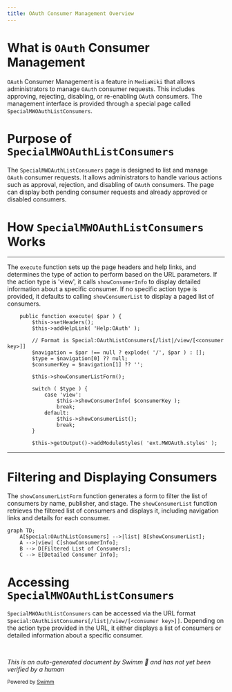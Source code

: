 ```yaml
---
title: OAuth Consumer Management Overview
---
```

# What is `OAuth` Consumer Management

`OAuth` Consumer Management is a feature in <SwmToken path="src/Frontend/SpecialPages/SpecialMWOAuthListConsumers.php" pos="3:2:2" line-data="namespace MediaWiki\Extension\OAuth\Frontend\SpecialPages;">`MediaWiki`</SwmToken> that allows administrators to manage `OAuth` consumer requests. This includes approving, rejecting, disabling, or re-enabling `OAuth` consumers. The management interface is provided through a special page called <SwmToken path="src/Frontend/SpecialPages/SpecialMWOAuthListConsumers.php" pos="50:2:2" line-data="class SpecialMWOAuthListConsumers extends SpecialPage {">`SpecialMWOAuthListConsumers`</SwmToken>.

# Purpose of <SwmToken path="src/Frontend/SpecialPages/SpecialMWOAuthListConsumers.php" pos="50:2:2" line-data="class SpecialMWOAuthListConsumers extends SpecialPage {">`SpecialMWOAuthListConsumers`</SwmToken>

The <SwmToken path="src/Frontend/SpecialPages/SpecialMWOAuthListConsumers.php" pos="50:2:2" line-data="class SpecialMWOAuthListConsumers extends SpecialPage {">`SpecialMWOAuthListConsumers`</SwmToken> page is designed to list and manage `OAuth` consumer requests. It allows administrators to handle various actions such as approval, rejection, and disabling of `OAuth` consumers. The page can display both pending consumer requests and already approved or disabled consumers.

# How <SwmToken path="src/Frontend/SpecialPages/SpecialMWOAuthListConsumers.php" pos="50:2:2" line-data="class SpecialMWOAuthListConsumers extends SpecialPage {">`SpecialMWOAuthListConsumers`</SwmToken> Works

<SwmSnippet path="/src/Frontend/SpecialPages/SpecialMWOAuthListConsumers.php" line="62">

---

The <SwmToken path="src/Frontend/SpecialPages/SpecialMWOAuthListConsumers.php" pos="62:5:5" line-data="	public function execute( $par ) {">`execute`</SwmToken> function sets up the page headers and help links, and determines the type of action to perform based on the URL parameters. If the action type is 'view', it calls <SwmToken path="src/Frontend/SpecialPages/SpecialMWOAuthListConsumers.php" pos="75:4:4" line-data="				$this-&gt;showConsumerInfo( $consumerKey );">`showConsumerInfo`</SwmToken> to display detailed information about a specific consumer. If no specific action type is provided, it defaults to calling <SwmToken path="src/Frontend/SpecialPages/SpecialMWOAuthListConsumers.php" pos="78:4:4" line-data="				$this-&gt;showConsumerList();">`showConsumerList`</SwmToken> to display a paged list of consumers.

```hack
	public function execute( $par ) {
		$this->setHeaders();
		$this->addHelpLink( 'Help:OAuth' );

		// Format is Special:OAuthListConsumers[/list|/view/[<consumer key>]]
		$navigation = $par !== null ? explode( '/', $par ) : [];
		$type = $navigation[0] ?? null;
		$consumerKey = $navigation[1] ?? '';

		$this->showConsumerListForm();

		switch ( $type ) {
			case 'view':
				$this->showConsumerInfo( $consumerKey );
				break;
			default:
				$this->showConsumerList();
				break;
		}

		$this->getOutput()->addModuleStyles( 'ext.MWOAuth.styles' );
```

---

</SwmSnippet>

# Filtering and Displaying Consumers

The <SwmToken path="src/Frontend/SpecialPages/SpecialMWOAuthListConsumers.php" pos="71:4:4" line-data="		$this-&gt;showConsumerListForm();">`showConsumerListForm`</SwmToken> function generates a form to filter the list of consumers by name, publisher, and stage. The <SwmToken path="src/Frontend/SpecialPages/SpecialMWOAuthListConsumers.php" pos="78:4:4" line-data="				$this-&gt;showConsumerList();">`showConsumerList`</SwmToken> function retrieves the filtered list of consumers and displays it, including navigation links and details for each consumer.

```mermaid
graph TD;
    A[Special:OAuthListConsumers] -->|list| B[showConsumerList];
    A -->|view| C[showConsumerInfo];
    B --> D[Filtered List of Consumers];
    C --> E[Detailed Consumer Info];
```

# Accessing <SwmToken path="src/Frontend/SpecialPages/SpecialMWOAuthListConsumers.php" pos="50:2:2" line-data="class SpecialMWOAuthListConsumers extends SpecialPage {">`SpecialMWOAuthListConsumers`</SwmToken>

<SwmToken path="src/Frontend/SpecialPages/SpecialMWOAuthListConsumers.php" pos="50:2:2" line-data="class SpecialMWOAuthListConsumers extends SpecialPage {">`SpecialMWOAuthListConsumers`</SwmToken> can be accessed via the URL format <SwmToken path="src/Frontend/SpecialPages/SpecialMWOAuthListConsumers.php" pos="66:7:23" line-data="		// Format is Special:OAuthListConsumers[/list|/view/[&lt;consumer key&gt;]]">`Special:OAuthListConsumers[/list|/view/[<consumer key>]]`</SwmToken>. Depending on the action type provided in the URL, it either displays a list of consumers or detailed information about a specific consumer.

&nbsp;

*This is an auto-generated document by Swimm 🌊 and has not yet been verified by a human*

<SwmMeta version="3.0.0" repo-id="Z2l0aHViJTNBJTNBbWVkaWF3aWtpLWV4dGVuc2lvbnMtT0F1dGglM0ElM0FTd2ltbS1EZW1v" repo-name="mediawiki-extensions-OAuth"><sup>Powered by [Swimm](https://app.swimm.io/)</sup></SwmMeta>
